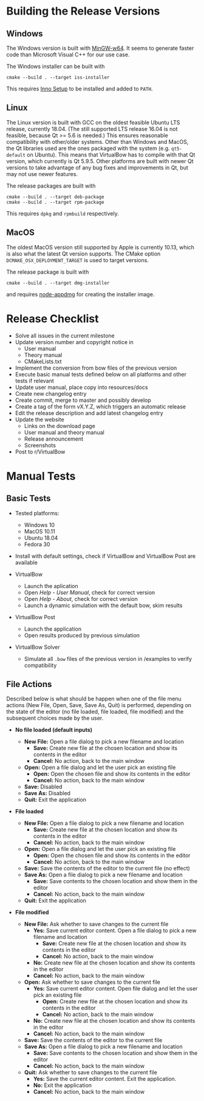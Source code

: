 # Building the Release Versions

## Windows

The Windows version is built with [MinGW-w64](https://wiki.qt.io/MinGW).
It seems to generate faster code than Microsoft Visual C++ for our use case.

The Windows installer can be built with

    cmake --build . --target iss-installer

This requires [Inno Setup](http://www.jrsoftware.org/isinfo.php) to be installed and added to `PATH`.

## Linux

The Linux version is built with GCC on the oldest feasible Ubuntu LTS release, currently 18.04.
(The still supported LTS release 16.04 is not feasible, because Qt >= 5.6 is needed.)
This ensures reasonable compatibility with other/older systems.
Other than Windows and MacOS, the Qt libraries used are the ones packaged with the system (e.g. `qt5-default` on Ubuntu).
This means that VirtualBow has to compile with that Qt version, which currently is Qt 5.9.5.
Other platforms are built with newer Qt versions to take advantage of any bug fixes and improvements in Qt, but may not use newer features.

The release packages are built with
    
    cmake --build . --target deb-package
    cmake --build . --target rpm-package

This requires `dpkg` and `rpmbuild` respectively.

## MacOS

The oldest MacOS version still supported by Apple is currently 10.13, which is also what the latest Qt version supports.
The CMake option `DCMAKE_OSX_DEPLOYMENT_TARGET` is used to target versions.

The release package is built with

    cmake --build . --target dmg-installer

and requires [node-appdmg](https://github.com/LinusU/node-appdmg) for creating the installer image.

# Release Checklist

* Solve all issues in the current milestone
* Update version number and copyright notice in
    * User manual
    * Theory manual
    * CMakeLists.txt
* Implement the conversion from bow files of the previous version
* Execute basic manual tests defined below on all platforms and other tests if relevant
* Update user manual, place copy into resources/docs
* Create new changelog entry
* Create commit, merge to master and possibly develop
* Create a tag of the form vX.Y.Z, which triggers an automatic release
* Edit the release description and add latest changelog entry
* Update the website
    * Links on the download page
    * User manual and theory manual
    * Release announcement
    * Screenshots
* Post to r/VirtualBow 

# Manual Tests

## Basic Tests

* Tested platforms:
    * Windows 10
    * MacOS 10.11
    * Ubuntu 18.04
    * Fedora 30

* Install with default settings, check if VirtualBow and VirtualBow Post are available

* VirtualBow
    * Launch the aplication
    * Open *Help* - *User Manual*, check for correct version
    * Open *Help* - *About*, check for correct version
    * Launch a dynamic simulation with the default bow, skim results

* VirtualBow Post
    * Launch the application
    * Open results produced by previous simulation

* VirtualBow Solver
    * Simulate all `.bow` files of the previous version in /examples to verify compatibility

## File Actions

Described below is what should be happen when one of the file menu actions (New File, Open, Save, Save As, Quit) is performed, depending on the state of the editor (no file loaded, file loaded, file modified) and the subsequent choices made by the user.

- **No file loaded (default inputs)**
    - **New File:** Open a file dialog to pick a new filename and location
        - **Save:** Create new file at the chosen location and show its contents in the editor
        - **Cancel:** No action, back to the main window
    - **Open:** Open a file dialog and let the user pick an existing file
        - **Open:** Open the chosen file and show its contents in the editor
        - **Cancel:** No action, back to the main window
    - **Save:** Disabled
    - **Save As:** Disabled
    - **Quit:** Exit the application

- **File loaded**
    - **New File:** Open a file dialog to pick a new filename and location
        - **Save:** Create new file at the chosen location and show its contents in the editor
        - **Cancel:** No action, back to the main window
    - **Open:** Open a file dialog and let the user pick an existing file
        - **Open:** Open the chosen file and show its contents in the editor
        - **Cancel:** No action, back to the main window
    - **Save:** Save the contents of the editor to the current file (no effect)
    - **Save As:** Open a file dialog to pick a new filename and location
        - **Save:** Save contents to the chosen location and show them in the editor
        - **Cancel:** No action, back to the main window
    - **Quit:** Exit the application

- **File modified**
    - **New File:** Ask whether to save changes to the current file
        - **Yes:** Save current editor content. Open a file dialog to pick a new filename and location
            - **Save:** Create new file at the chosen location and show its contents in the editor
            - **Cancel:** No action, back to the main window
        - **No:** Create new file at the chosen location and show its contents in the editor
        - **Cancel:** No action, back to the main window
     - **Open:** Ask whether to save changes to the current file
        - **Yes:** Save current editor content. Open file dialog and let the user pick an existing file
            - **Open:** Create new file at the chosen location and show its contents in the editor
            - **Cancel:** No action, back to the main window
        - **No:** Create new file at the chosen location and show its contents in the editor
        - **Cancel:** No action, back to the main window
    - **Save:** Save the contents of the editor to the current file
    - **Save As:** Open a file dialog to pick a new filename and location
        - **Save:** Save contents to the chosen location and show them in the editor
        - **Cancel:** No action, back to the main window
    - **Quit:** Ask whether to save changes to the current file
        - **Yes:** Save the current editor content. Exit the application.
        - **No:** Exit the application
        - **Cancel:** No action, back to the main window
